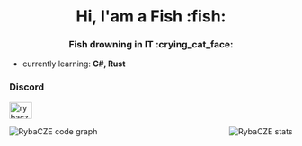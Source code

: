 <h1 align="center">Hi, I'am a Fish :fish:</h1>
<h3 align="center">Fish drowning in IT :crying_cat_face:</h3>

- currently learning: **C#, Rust**

<h3 align="left">Discord</h3>
<p align="left">
<a href="https://discord.gg/rybacz" target="blank"><img align="center" src="https://raw.githubusercontent.com/rahuldkjain/github-profile-readme-generator/master/src/images/icons/Social/discord.svg" alt="rybacz" height="30" width="40" /></a>
</p>

<p><img align="left" src="https://github-readme-stats.vercel.app/api/top-langs?username=RybaCZE&show_icons=true&locale=en&layout=compact&theme=tokyonight" alt="RybaCZE code graph" /></p>
<p>&nbsp;<img align="right" src="https://github-readme-stats.vercel.app/api?username=RybaCZE&show_icons=true&locale=en&theme=tokyonight" alt="RybaCZE stats" /></p>

  <!--
  **RybaCZE/RybaCZE** is a ✨ _special_ ✨ repository because its `README.md` (this file) appears on your GitHub profile.

Here are some ideas to get you started:

- 🔭 I’m currently working on ...
- 🌱 I’m currently learning ...
- 👯 I’m looking to collaborate on ...
- 🤔 I’m looking for help with ...
- 💬 Ask me about ...
- 📫 How to reach me: ...
- 😄 Pronouns: ...
- ⚡ Fun fact: ...
  -->
